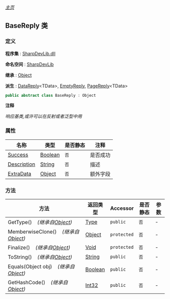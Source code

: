 ###### [主页](./Index.md "主页")

## BaseReply 类

### 定义

**程序集** : [SharpDevLib.dll](./SharpDevLib.assembly.md "SharpDevLib.dll")

**命名空间** : [SharpDevLib](./SharpDevLib.namespace.md "SharpDevLib")

**继承** : [Object](https://learn.microsoft.com/en-us/dotnet/api/system.object "Object")

**派生** : [DataReply](./SharpDevLib.DataReply.1.md "DataReply")\<TData\>, [EmptyReply](./SharpDevLib.EmptyReply.md "EmptyReply"), [PageReply](./SharpDevLib.PageReply.1.md "PageReply")\<TData\>

``` csharp
public abstract class BaseReply : Object
```

**注释**

*响应基类,或许可以在反射或者泛型中用*


### 属性

|名称|类型|是否静态|注释|
|---|---|---|---|
|[Success](./SharpDevLib.BaseReply.Success.md "Success")|[Boolean](https://learn.microsoft.com/en-us/dotnet/api/system.boolean "Boolean")|`否`|是否成功|
|[Description](./SharpDevLib.BaseReply.Description.md "Description")|[String](https://learn.microsoft.com/en-us/dotnet/api/system.string "String")|`否`|描述|
|[ExtraData](./SharpDevLib.BaseReply.ExtraData.md "ExtraData")|[Object](https://learn.microsoft.com/en-us/dotnet/api/system.object "Object")|`否`|额外字段|


### 方法

|方法|返回类型|Accessor|是否静态|参数|
|---|---|---|---|---|
|GetType()&nbsp;&nbsp;&nbsp;&nbsp;*(继承自[Object](https://learn.microsoft.com/en-us/dotnet/api/system.object "Object"))*|[Type](https://learn.microsoft.com/en-us/dotnet/api/system.type "Type")|`public`|`否`|-|
|MemberwiseClone()&nbsp;&nbsp;&nbsp;&nbsp;*(继承自[Object](https://learn.microsoft.com/en-us/dotnet/api/system.object "Object"))*|[Object](https://learn.microsoft.com/en-us/dotnet/api/system.object "Object")|`protected`|`否`|-|
|Finalize()&nbsp;&nbsp;&nbsp;&nbsp;*(继承自[Object](https://learn.microsoft.com/en-us/dotnet/api/system.object "Object"))*|[Void](https://learn.microsoft.com/en-us/dotnet/api/system.void "Void")|`protected`|`否`|-|
|ToString()&nbsp;&nbsp;&nbsp;&nbsp;*(继承自[Object](https://learn.microsoft.com/en-us/dotnet/api/system.object "Object"))*|[String](https://learn.microsoft.com/en-us/dotnet/api/system.string "String")|`public`|`否`|-|
|Equals(Object obj)&nbsp;&nbsp;&nbsp;&nbsp;*(继承自[Object](https://learn.microsoft.com/en-us/dotnet/api/system.object "Object"))*|[Boolean](https://learn.microsoft.com/en-us/dotnet/api/system.boolean "Boolean")|`public`|`否`|-|
|GetHashCode()&nbsp;&nbsp;&nbsp;&nbsp;*(继承自[Object](https://learn.microsoft.com/en-us/dotnet/api/system.object "Object"))*|[Int32](https://learn.microsoft.com/en-us/dotnet/api/system.int32 "Int32")|`public`|`否`|-|


